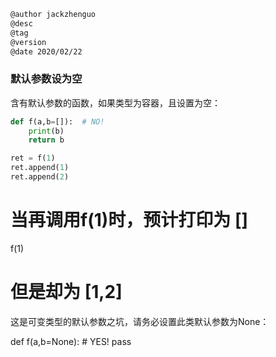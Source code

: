 
```markdown
@author jackzhenguo
@desc
@tag
@version 
@date 2020/02/22
```

### 默认参数设为空

含有默认参数的函数，如果类型为容器，且设置为空：

```python
def f(a,b=[]):  # NO!
    print(b)
    return b
```

```python 
ret = f(1)
ret.append(1)
ret.append(2)
```

# 当再调用f(1)时，预计打印为 []
f(1)
# 但是却为 [1,2]

这是可变类型的默认参数之坑，请务必设置此类默认参数为None：

def f(a,b=None): # YES!
    pass